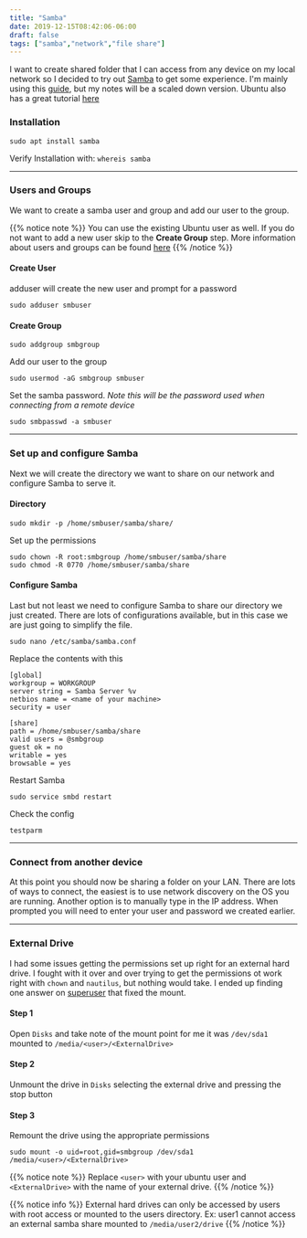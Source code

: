 ```yaml
---
title: "Samba"
date: 2019-12-15T08:42:06-06:00
draft: false
tags: ["samba","network","file share"]
---
```


I want to create shared folder that I can access from any device on my local network so I decided to try out [Samba]() to get some experience. I'm mainly using this [guide](https://www.fosslinux.com/8703/how-to-setup-samba-file-sharing-server-on-ubuntu.htm), but my notes will be a scaled down version. Ubuntu also has a great tutorial [here](https://tutorials.ubuntu.com/tutorial/install-and-configure-samba#0)

### Installation

```
sudo apt install samba
```

Verify Installation with: ```whereis samba```

---

### Users and Groups

We want to create a samba user and group and add our user to the group.

{{% notice note %}}
You can use the existing Ubuntu user as well. If you do not want to add a new user skip to the **Create Group** step. More information about users and groups can be found [here](https://vitux.com/add-and-manage-user-accounts-in-ubuntu-18-04-lts/)
{{% /notice %}}

#### Create User

adduser will create the new user and prompt for a password

```
sudo adduser smbuser
```

#### Create Group

```
sudo addgroup smbgroup
```

Add our user to the group

```
sudo usermod -aG smbgroup smbuser
```

Set the samba password. *Note this will be the password used when connecting from a remote device*

```
sudo smbpasswd -a smbuser
```

---

### Set up and configure Samba

Next we will create the directory we want to share on our network and configure Samba to serve it.

#### Directory

```
sudo mkdir -p /home/smbuser/samba/share/
```

Set up the permissions

```
sudo chown -R root:smbgroup /home/smbuser/samba/share
sudo chmod -R 0770 /home/smbuser/samba/share
```

#### Configure Samba

Last but not least we need to configure Samba to share our directory we just created. There are lots of configurations available, but in this case we are just going to simplify the file.

```
sudo nano /etc/samba/samba.conf
```

Replace the contents with this

```
[global]
workgroup = WORKGROUP
server string = Samba Server %v
netbios name = <name of your machine>
security = user

[share]
path = /home/smbuser/samba/share
valid users = @smbgroup
guest ok = no
writable = yes
browsable = yes
```

Restart Samba

```
sudo service smbd restart
```

Check the config

```
testparm
```

---

### Connect from another device

At this point you should now be sharing a folder on your LAN. There are lots of ways to connect, the easiest is to use network discovery on the OS you are running. Another option is to manually type in the IP address. When prompted you will need to enter your user and password we created earlier.

---

### External Drive

I had some issues getting the permissions set up right for an external hard drive. I fought with it over and over trying to get the permissions ot work right with `chown` and `nautilus`, but nothing would take. I ended up finding one answer on [superuser](https://superuser.com/a/57096) that fixed the mount.

#### Step 1

Open `Disks` and take note of the mount point for me it was `/dev/sda1` mounted to `/media/<user>/<ExternalDrive>`

#### Step 2

Unmount the drive in `Disks` selecting the external drive and pressing the stop button

#### Step 3

Remount the drive using the appropriate permissions

```
sudo mount -o uid=root,gid=smbgroup /dev/sda1 /media/<user>/<ExternalDrive>
```

{{% notice note %}}
Replace `<user>` with your ubuntu user and `<ExternalDrive>` with the name of your external drive.
{{% /notice %}}

{{% notice info %}}
External hard drives can only be accessed by users with root access or mounted to the users directory. Ex: user1 cannot access an external samba share mounted to `/media/user2/drive`
{{% /notice %}}